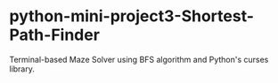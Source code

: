 # python-mini-project3-Shortest-Path-Finder
Terminal-based Maze Solver using BFS algorithm and Python's curses library.
